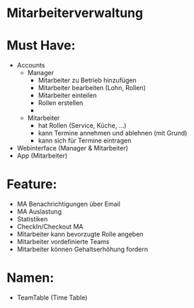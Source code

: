 # Mitarbeiterverwaltung

# Must Have:

* Accounts  
  * Manager  
    * Mitarbeiter zu Betrieb hinzufügen  
    * Mitarbeiter bearbeiten (Lohn, Rollen)  
    * Mitarbeiter einteilen  
    * Rollen erstellen  
    *    
  * Mitarbeiter  
    * hat Rollen (Service, Küche, …)  
    * kann Termine annehmen und ablehnen (mit Grund)  
    * kann sich für Termine eintragen  
* Webinterface (Manager & Mitarbeiter)  
* App (Mitarbeiter)

# 

# Feature:

* MA Benachrichtigungen über Email  
* MA Auslastung  
* Statistiken  
* CheckIn/Checkout MA  
* Mitarbeiter kann bevorzugte Rolle angeben  
* Mitarbeiter vordefinierte Teams  
* Mitarbeiter können Gehaltserhöhung fordern

# 

# Namen:

* TeamTable (Time Table)

